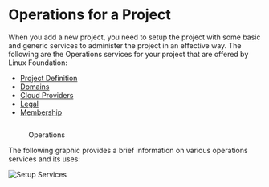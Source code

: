# Operations for a Project

When you add a new project, you need to setup the project with some basic and generic services to administer the project in an effective way. The following are the Operations  services for your project that are offered by Linux Foundation:

* [Project Definition](https://docs.linuxfoundation.org/lfx/project-control-center/setup-services-for-a-project/basic-setup-for-a-project)
* [Domains](https://docs.linuxfoundation.org/lfx/project-control-center/setup-services-for-a-project/setting-up-a-domain-for-a-project)
* [Cloud Providers](https://docs.linuxfoundation.org/lfx/project-control-center/setup-services-for-a-project/cloud-providers)&#x20;
* [Legal](https://docs.linuxfoundation.org/lfx/project-control-center-pre-release/setup-services-for-a-project/legal-setup-for-a-project)
* [Membership](https://docs.linuxfoundation.org/lfx/project-control-center-pre-release/setup-services-for-a-project/membership-setup-for-a-project)

<figure><img src="../../../.gitbook/assets/Opera.png" alt=""><figcaption><p>Operations </p></figcaption></figure>

The following graphic provides a brief information on various operations services and its uses:

![Setup Services](https://files.gitbook.com/v0/b/gitbook-28427.appspot.com/o/assets%2F-MT\_pAMg4FUQlUpKbPvg%2F-MgW1vtduJK6YP0Y56Yh%2F-MgWSiiG\_fj2Oc4XO\_l4%2FLF\_Basic%20Services.png?alt=media\&token=c8df9e85-e767-430f-bca4-1c6d3d3662ca)
